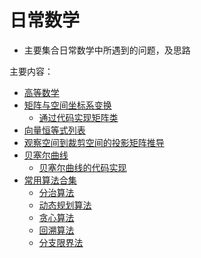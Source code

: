 # 日常数学
  * 主要集合日常数学中所遇到的问题，及思路

主要内容：

  * [高等数学](./advanced_mathematics/README.md)
  * [矩阵与空间坐标系变换](./matrix_and_scs_transformation/README.md)
    * [通过代码实现矩阵类](./matrix_and_scs_transformation/matrix_py_impl.md)
  * [向量恒等式列表](./vector_identity_list.md)
  * [观察空间到裁剪空间的投影矩阵推导](./model_2_clip_projection_matrix/README.md)
  * [贝塞尔曲线](./bezier_curve/README.md)
    * [贝塞尔曲线的代码实现](./bezier_curve/bezier_curve_code_impl.md)
  * [常用算法合集](./common_algorithms/README.md)
    * [分治算法](./common_algorithms/divide_and_conquer/README.md)
    * [动态规划算法](./common_algorithms/dynamic_programming/README.md)
    * [贪心算法](./common_algorithms/greedy/README.md)
    * [回溯算法](./common_algorithms/backtracking/README.md)
    * [分支限界法](./common_algorithms/branch_and_bound/README.md)
